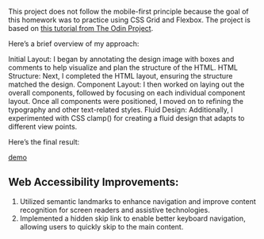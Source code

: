This project does not follow the mobile-first principle because the goal of this homework was to practice using CSS Grid and Flexbox. 
The project is based on [this tutorial from The Odin Project](https://www.theodinproject.com/lessons/node-path-intermediate-html-and-css-admin-dashboard).

Here’s a brief overview of my approach:

Initial Layout:
I began by annotating the design image with boxes and comments to help visualize and plan the structure of the HTML.
HTML Structure:
Next, I completed the HTML layout, ensuring the structure matched the design.
Component Layout:
I then worked on laying out the overall components, followed by focusing on each individual component layout. Once all components were positioned, I moved on to refining the typography and other text-related styles.
Fluid Design:
Additionally, I experimented with CSS clamp() for creating a fluid design that adapts to different view points.

Here’s the final result:

[demo](https://jhih-lei.github.io/admin-dashboard/)

## Web Accessibility Improvements:
1. Utilized semantic landmarks to enhance navigation and improve content recognition for screen readers and assistive technologies.
2. Implemented a hidden skip link to enable better keyboard navigation, allowing users to quickly skip to the main content.
